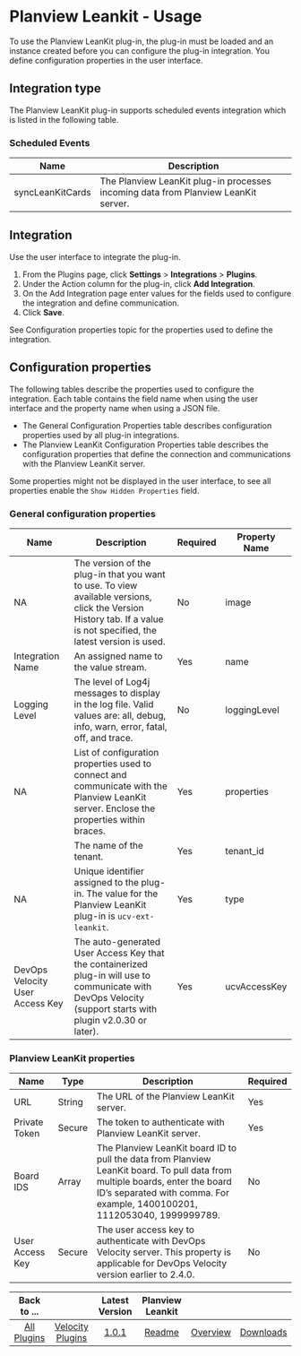 
# Planview Leankit - Usage

To use the Planview LeanKit plug-in, the plug-in must be loaded and an instance created before you can configure the plug-in integration. You define configuration properties in the user interface.

## Integration type

The Planview LeanKit plug-in supports scheduled events integration which is listed in the following table.

### Scheduled Events

| Name                           | Description                                                 |
| ------------------------------ | ----------------------------------------------------------- |
| syncLeanKitCards               | The Planview LeanKit plug-in processes incoming data from Planview LeanKit server. |


## Integration

Use the user interface to integrate the plug-in.

1. From the Plugins page, click **Settings** > **Integrations** > **Plugins**.
2. Under the Action column for the plug-in, click **Add Integration**.
3. On the Add Integration page enter values for the fields used to configure the integration and define communication.
4. Click **Save**.

See Configuration properties topic for the properties used to define the integration.

## Configuration properties

The following tables describe the properties used to configure the integration. Each table contains the field name when using the user interface and the property name when using a JSON file.

* The General Configuration Properties table describes configuration properties used by all plug-in integrations.
* The Planview LeanKit Configuration Properties table describes the configuration properties that define the connection and communications with the Planview LeanKit server.

Some properties might not be displayed in the user interface, to see all properties enable the `Show Hidden Properties` field.

### General configuration properties

| Name                           | Description                                                                                                                                                         | Required | Property Name |
| ------------------------------ | ------------------------------------------------------------------------------------------------------------------------------------------------------------------- | -------- | ------------- |
| NA                             | The version of the plug-in that you want to use. To view available versions, click the Version History tab. If a value is not specified, the latest version is used. | No       | image         |
| Integration Name               | An assigned name to the value stream.                                                                                                                               | Yes      | name          |
| Logging Level                  | The level of Log4j messages to display in the log file. Valid values are: all, debug, info, warn, error, fatal, off, and trace.                                     | No       | loggingLevel  |
| NA                             | List of configuration properties used to connect and communicate with the Planview LeanKit server. Enclose the properties within braces.                            | Yes      | properties    |
|                                | The name of the tenant.                                                                                                                                             | Yes      | tenant_id     |
| NA                             | Unique identifier assigned to the plug-in. The value for the Planview LeanKit plug-in is `ucv-ext-leankit`.                                                           | Yes      | type          |
| DevOps Velocity User Access Key | The auto-generated User Access Key that the containerized plug-in will use to communicate with DevOps Velocity (support starts with plugin v2.0.30 or later).         | Yes      | ucvAccessKey  |

### Planview LeanKit properties

| Name            | Type   | Description                                                                                                                                                                                                      | Required |
| --------------- | ------ | ---------------------------------------------------------------------------------------------------------------------------------------------------------------------------------------------------------------- | -------- |
| URL             | String | The URL of the Planview LeanKit server.                                                                                                                                                                          | Yes      |
| Private Token   | Secure | The token to authenticate with Planview LeanKit server.                                                                                                                                                          | Yes      |
| Board IDS       | Array  | The Planview LeanKit board ID to pull the data from Planview LeanKit board. To pull data from multiple boards, enter the board ID’s separated with comma. For example, 1400100201, 1112053040, 1999999789.       | No       |
| User Access Key | Secure | The user access key to authenticate with DevOps Velocity server. This property is applicable for DevOps Velocity version earlier to 2.4.0.                                                                          | No       |


|Back to ...||Latest Version|Planview Leankit |||
| :---: | :---: | :---: | :---: | :---: | :---: |
|[All Plugins](../../index.md)|[Velocity Plugins](../README.md)|[1.0.1](https://raw.githubusercontent.com/UrbanCode/IBM-UCV-PLUGINS/main/files/ucv-ext-leankit/ucv-ext-leankit%3A1.0.1.tar.7z.001)|[Readme](README.md)|[Overview](overview.md)|[Downloads](downloads.md)|
